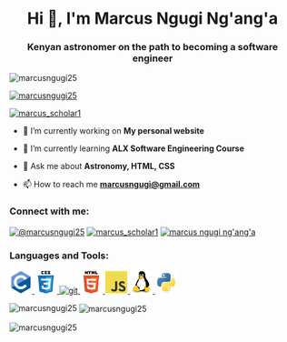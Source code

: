 <h1 align="center">Hi 👋, I'm Marcus Ngugi Ng'ang'a</h1>
<h3 align="center">Kenyan astronomer on the path to becoming a software engineer</h3>

<p align="left"> <img src="https://komarev.com/ghpvc/?username=marcusngugi25&label=Profile%20views&color=0e75b6&style=flat" alt="marcusngugi25" /> </p>

<p align="left"> <a href="https://github.com/ryo-ma/github-profile-trophy"><img src="https://github-profile-trophy.vercel.app/?username=marcusngugi25" alt="marcusngugi25" /></a> </p>

<p align="left"> <a href="https://twitter.com/marcus_scholar1" target="blank"><img src="https://img.shields.io/twitter/follow/marcus_scholar1?logo=twitter&style=for-the-badge" alt="marcus_scholar1" /></a> </p>

- 🔭 I’m currently working on **My personal website**

- 🌱 I’m currently learning **ALX Software Engineering Course**

- 💬 Ask me about **Astronomy, HTML, CSS**

- 📫 How to reach me **marcusngugi@gmail.com**


<h3 align="left">Connect with me:</h3>
<p align="left">
<a href="https://codepen.io/@marcusngugi25" target="blank"><img align="center" src="https://raw.githubusercontent.com/rahuldkjain/github-profile-readme-generator/master/src/images/icons/Social/codepen.svg" alt="@marcusngugi25" height="30" width="40" /></a>
<a href="https://twitter.com/marcus_scholar1" target="blank"><img align="center" src="https://raw.githubusercontent.com/rahuldkjain/github-profile-readme-generator/master/src/images/icons/Social/twitter.svg" alt="marcus_scholar1" height="30" width="40" /></a>
<a href="https://www.linkedin.com/in/marcus-ngugi-ng-ang-a-5b1b26110/" target="blank"><img align="center" src="https://raw.githubusercontent.com/rahuldkjain/github-profile-readme-generator/master/src/images/icons/Social/linked-in-alt.svg" alt="marcus ngugi ng'ang'a" height="30" width="40" /></a>
</p>

<h3 align="left">Languages and Tools:</h3>
<p align="left"> <a href="https://www.cprogramming.com/" target="_blank" rel="noreferrer"> <img src="https://raw.githubusercontent.com/devicons/devicon/master/icons/c/c-original.svg" alt="c" width="40" height="40"/> </a> <a href="https://www.w3schools.com/css/" target="_blank" rel="noreferrer"> <img src="https://raw.githubusercontent.com/devicons/devicon/master/icons/css3/css3-original-wordmark.svg" alt="css3" width="40" height="40"/> </a> <a href="https://git-scm.com/" target="_blank" rel="noreferrer"> <img src="https://www.vectorlogo.zone/logos/git-scm/git-scm-icon.svg" alt="git" width="40" height="40"/> </a> <a href="https://www.w3.org/html/" target="_blank" rel="noreferrer"> <img src="https://raw.githubusercontent.com/devicons/devicon/master/icons/html5/html5-original-wordmark.svg" alt="html5" width="40" height="40"/> </a> <a href="https://developer.mozilla.org/en-US/docs/Web/JavaScript" target="_blank" rel="noreferrer"> <img src="https://raw.githubusercontent.com/devicons/devicon/master/icons/javascript/javascript-original.svg" alt="javascript" width="40" height="40"/> </a> <a href="https://www.linux.org/" target="_blank" rel="noreferrer"> <img src="https://raw.githubusercontent.com/devicons/devicon/master/icons/linux/linux-original.svg" alt="linux" width="40" height="40"/> </a> <a href="https://www.python.org" target="_blank" rel="noreferrer"> <img src="https://raw.githubusercontent.com/devicons/devicon/master/icons/python/python-original.svg" alt="python" width="40" height="40"/> </a> </p>

<p><img align="left" src="https://github-readme-stats.vercel.app/api/top-langs?username=marcusngugi25&show_icons=true&locale=en&layout=compact" alt="marcusngugi25" /></p>

<p>&nbsp;<img align="center" src="https://github-readme-stats.vercel.app/api?username=marcusngugi25&show_icons=true&locale=en" alt="marcusngugi25" /></p>

<p><img align="center" src="https://github-readme-streak-stats.herokuapp.com/?user=marcusngugi25&" alt="marcusngugi25" /></p>



<!---
Marcusngugi25/Marcusngugi25 is a ✨ special ✨ repository because its `README.md` (this file) appears on your GitHub profile.
You can click the Preview link to take a look at your changes.
--->
